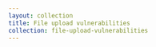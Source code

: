 ```yaml
---
layout: collection
title: File upload vulnerabilities
collection: file-upload-vulnerabilities
---
```



